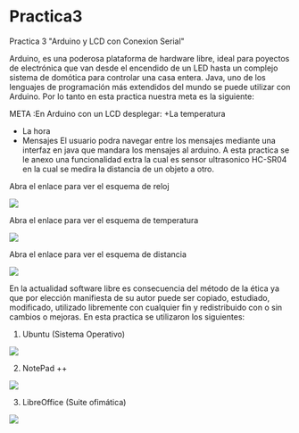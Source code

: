 # Practica3
Practica 3 "Arduino y LCD con Conexion Serial"

Arduino, es una poderosa plataforma de hardware libre, ideal para poyectos de electrónica que van desde el encendido de un
LED hasta un complejo sistema de domótica para controlar una casa entera.
Java, uno de los lenguajes de programación más extendidos del mundo se puede utilizar con Arduino.
Por lo tanto en esta practica  nuestra meta es la siguiente:

META :En Arduino con un LCD desplegar:
  +La temperatura
  + La hora
  + Mensajes
El usuario podra navegar entre los mensajes mediante una interfaz en java que mandara los mensajes al arduino.
A esta practica se le anexo una funcionalidad extra la cual es sensor ultrasonico HC-SR04 en la cual se medira la distancia
de un objeto a otro.

Abra el enlace para ver el esquema  de reloj

<a href="https://1drv.ms/u/s!Aizy46b43OzzgizJpLJ2l6y2NLbh"><img src="https://1drv.ms/u/s!Aizy46b43OzzgizJpLJ2l6y2NLbh" /></a>

Abra el enlace para ver el esquema de temperatura

<a href="https://1drv.ms/u/s!Aizy46b43Ozzgi-OqOEFMhWprOZ8"><img src="https://1drv.ms/u/s!Aizy46b43Ozzgi-OqOEFMhWprOZ8" /></a>

Abra el enlace para ver el esquema de distancia

<a href="https://1drv.ms/u/s!Aizy46b43OzzgizJpLJ2l6y2NLbh"><img src="https://1drv.ms/u/s!Aizy46b43OzzgizJpLJ2l6y2NLbh" /></a>

En la actualidad software libre es consecuencia del método de la ética ya que por elección manifiesta de su autor puede ser copiado, 
estudiado, modificado, utilizado libremente con cualquier fin y redistribuido con o sin cambios o mejoras. En esta practica se
utilizaron los siguientes:

1. Ubuntu (Sistema Operativo)

<a href="https://1drv.ms/u/s!Aizy46b43OzzghxX44Er1X3MZlBv"><img src="https://1drv.ms/u/s!Aizy46b43OzzghxX44Er1X3MZlBv" /></a>


2. NotePad ++ 

<a href="https://1drv.ms/u/s!Aizy46b43OzzgiB5g6eUlGQMT6f-"><img src="https://1drv.ms/u/s!Aizy46b43OzzgiB5g6eUlGQMT6f-" /></a>


3. LibreOffice (Suite ofimática)


<a href="https://1drv.ms/u/s!Aizy46b43Ozzgh3vr3vLlq50fKed"><img src="https://1drv.ms/u/s!Aizy46b43Ozzgh3vr3vLlq50fKed" /></a>
